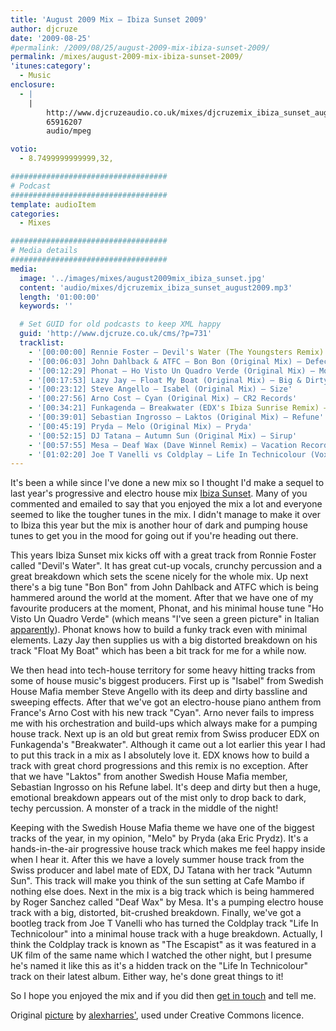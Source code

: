 ```yaml
---
title: 'August 2009 Mix – Ibiza Sunset 2009'
author: djcruze
date: '2009-08-25'
#permalink: /2009/08/25/august-2009-mix-ibiza-sunset-2009/
permalink: /mixes/august-2009-mix-ibiza-sunset-2009/
'itunes:category':
  - Music
enclosure:
  - |
    |
        http://www.djcruzeaudio.co.uk/mixes/djcruzemix_ibiza_sunset_august2009.mp3
        65916207
        audio/mpeg

votio:
  - 8.7499999999999,32,

###################################
# Podcast
###################################
template: audioItem
categories:
  - Mixes

###################################
# Media details
###################################
media:
  image: '../images/mixes/august2009mix_ibiza_sunset.jpg'
  content: 'audio/mixes/djcruzemix_ibiza_sunset_august2009.mp3'
  length: '01:00:00'
  keywords: ''

  # Set GUID for old podcasts to keep XML happy
  guid: 'http://www.djcruze.co.uk/cms/?p=731'
  tracklist:
    - '[00:00:00] Rennie Foster – Devil's Water (The Youngsters Remix) – Rebirth'
    - '[00:06:03] John Dahlback & ATFC – Bon Bon (Original Mix) – Defected'
    - '[00:12:29] Phonat – Ho Visto Un Quadro Verde (Original Mix) – Mofo Hifi'
    - '[00:17:53] Lazy Jay – Float My Boat (Original Mix) – Big & Dirty'
    - '[00:23:12] Steve Angello – Isabel (Original Mix) – Size'
    - '[00:27:56] Arno Cost – Cyan (Original Mix) – CR2 Records'
    - '[00:34:21] Funkagenda – Breakwater (EDX's Ibiza Sunrise Remix) – Toolroom'
    - '[00:39:01] Sebastian Ingrosso – Laktos (Original Mix) – Refune'
    - '[00:45:19] Pryda – Melo (Original Mix) – Pryda'
    - '[00:52:15] DJ Tatana – Autumn Sun (Original Mix) – Sirup'
    - '[00:57:55] Mesa – Deaf Wax (Dave Winnel Remix) – Vacation Records'
    - '[01:02:20] Joe T Vanelli vs Coldplay – Life In Technicolour (Vox Mix Funkfinders Edit) – CDR'
---
```


It's been a while since I've done a new mix so I thought I'd make a sequel to last year's progressive and electro house mix [Ibiza Sunset][2]. Many of you commented and emailed to say that you enjoyed the mix a lot and everyone seemed to like the tougher tunes in the mix. I didn't manage to make it over to Ibiza this year but the mix is another hour of dark and pumping house tunes to get you in the mood for going out if you're heading out there.

This years Ibiza Sunset mix kicks off with a great track from Ronnie Foster called "Devil's Water". It has great cut-up vocals, crunchy percussion and a great breakdown which sets the scene nicely for the whole mix. Up next there's a big tune "Bon Bon" from John Dahlback and ATFC which is being hammered around the world at the moment. After that we have one of my favourite producers at the moment, Phonat, and his minimal house tune "Ho Visto Un Quadro Verde" (which means "I've seen a green picture" in Italian [apparently][3]). Phonat knows how to build a funky track even with minimal elements. Lazy Jay then supplies us with a big distorted breakdown on his track "Float My Boat" which has been a bit track for me for a while now.

We then head into tech-house territory for some heavy hitting tracks from some of house music's biggest producers. First up is "Isabel" from Swedish House Mafia member Steve Angello with its deep and dirty bassline and sweeping effects. After that we've got an electro-house piano anthem from France's Arno Cost with his new track "Cyan". Arno never fails to impress me with his orchestration and build-ups which always make for a pumping house track. Next up is an old but great remix from Swiss producer EDX on Funkagenda's "Breakwater". Although it came out a lot earlier this year I had to put this track in a mix as I absolutely love it. EDX knows how to build a track with great chord progressions and this remix is no exception. After that we have "Laktos" from another Swedish House Mafia member, Sebastian Ingrosso on his Refune label. It's deep and dirty but then a huge, emotional breakdown appears out of the mist only to drop back to dark, techy percussion. A monster of a track in the middle of the night!

Keeping with the Swedish House Mafia theme we have one of the biggest tracks of the year, in my opinion, "Melo" by Pryda (aka Eric Prydz). It's a hands-in-the-air progressive house track which makes me feel happy inside when I hear it. After this we have a lovely summer house track from the Swiss producer and label mate of EDX, DJ Tatana with her track "Autumn Sun". This track will make you think of the sun setting at Cafe Mambo if nothing else does. Next in the mix is a big track which is being hammered by Roger Sanchez called "Deaf Wax" by Mesa. It's a pumping electro house track with a big, distorted, bit-crushed breakdown. Finally, we've got a bootleg track from Joe T Vanelli who has turned the Coldplay track "Life In Technicolour" into a minimal house track with a huge breakdown. Actually, I think the Coldplay track is known as "The Escapist" as it was featured in a UK film of the same name which I watched the other night, but I presume he's named it like this as it's a hidden track on the "Life In Technicolour" track on their latest album. Either way, he's done great things to it!

So I hope you enjoyed the mix and if you did then [get in touch][4] and tell me.

Original [picture][8] by [alexharries'][9], used under Creative Commons licence.

[1]: http://www.djcruze.co.uk/cms/wp-content/uploads/2009/08/august2009mix_ibiza_sunset.jpg
[2]: http://www.djcruze.co.uk/cms/2008/07/23/july-2008-mix-ibiza-sunset/
[3]: http://www.mofohifi.com/site/?p=357
[4]: /contact/
[6]: http://www.djcruze.co.uk/cms/wp-content/DownloadButton.gif
[7]: http://www.djcruzeaudio.co.uk/mixes/djcruzemix_ibiza_sunset_august2009.mp3
[8]: http://www.flickr.com/photos/alexharries/2754859516/
[9]: http://www.flickr.com/photos/alexharries/
